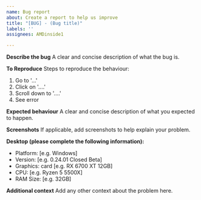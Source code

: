 ```yaml
---
name: Bug report
about: Create a report to help us improve
title: "[BUG] - (Bug title)"
labels: ''
assignees: AMDinside1

---
```


<!--
*** Before submitting a bug report, please check:
*** Do you meet the minimum specifications? https://interline-games.itch.io/bloodforce
*** Are your graphics drivers up to date?
*** Is your OS up to date?
*** Is your game up to date?
-->

**Describe the bug**
A clear and concise description of what the bug is.

**To Reproduce**
Steps to reproduce the behaviour:
1. Go to '...'
2. Click on '....'
3. Scroll down to '....'
4. See error

**Expected behaviour**
A clear and concise description of what you expected to happen.

**Screenshots**
If applicable, add screenshots to help explain your problem.

**Desktop (please complete the following information):**
 - Platform: [e.g. Windows]
 - Version: [e.g. 0.24.01 Closed Beta]
 - Graphics: card [e.g. RX 6700 XT 12GB]
 - CPU: [e.g. Ryzen 5 5500X]
 - RAM Size: [e.g. 32GB]

**Additional context**
Add any other context about the problem here.
